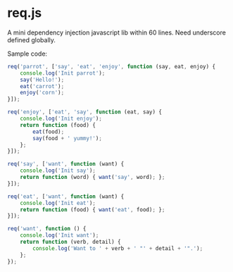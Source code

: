 # req.js

A mini dependency injection javascript lib within 60 lines. Need underscore defined globally.

Sample code:

```javascript
req('parrot', ['say', 'eat', 'enjoy', function (say, eat, enjoy) {
    console.log('Init parrot');
    say('Hello!');
    eat('carrot');
    enjoy('corn');
}]);

req('enjoy', ['eat', 'say', function (eat, say) {
    console.log('Init enjoy');
    return function (food) {
        eat(food);
        say(food + ' yummy!');
    };
}]);

req('say', ['want', function (want) {
    console.log('Init say');
    return function (word) { want('say', word); };
}]);

req('eat', ['want', function (want) {
    console.log('Init eat');
    return function (food) { want('eat', food); };
}]);

req('want', function () {
    console.log('Init want');
    return function (verb, detail) {
        console.log('Want to ' + verb + ' "' + detail + '".');
    };
});
```
